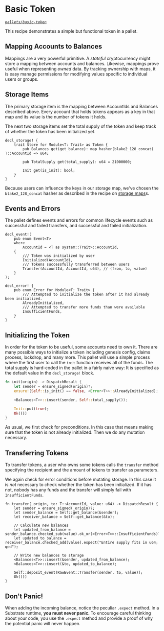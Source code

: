 # Basic Token
*[`pallets/basic-token`](https://github.com/substrate-developer-hub/recipes/tree/master/pallets/basic-token)*

This recipe demonstrates a simple but functional token in a pallet.

## Mapping Accounts to Balances
Mappings are a very powerful primitive. A *stateful* cryptocurrency might store a mapping between accounts and balances. Likewise, mappings prove useful when representing *owned* data. By tracking ownership with maps, it is easy manage permissions for modifying values specific to individual users or groups.

## Storage Items

The primary storage item is the mapping between AccountIds and Balances described above. Every account that holds tokens appears as a key in that map and its value is the number of tokens it holds.

The next two storage items set the total supply of the token and keep track of whether the token has been initialized yet.

```rust, ignore
decl_storage! {
	trait Store for Module<T: Trait> as Token {
		pub Balances get(get_balance): map hasher(blake2_128_concat) T::AccountId => u64;

		pub TotalSupply get(total_supply): u64 = 21000000;

		Init get(is_init): bool;
	}
}
```

Because users can influence the keys in our storage map, we've chosen the `blake2_128_concat` hasher as described in the recipe on [storage maps](storage-api/storage-maps.md)s.

## Events and Errors

The pallet defines events and errors for common lifecycle events such as successful and failed transfers, and successful and failed initialization.

```rust, ignore
decl_event!(
	pub enum Event<T>
	where
		AccountId = <T as system::Trait>::AccountId,
	{
		/// Token was initialized by user
		Initialized(AccountId),
		/// Tokens successfully transferred between users
		Transfer(AccountId, AccountId, u64), // (from, to, value)
	}
);

decl_error! {
	pub enum Error for Module<T: Trait> {
		/// Attempted to initialize the token after it had already been initialized.
		AlreadyInitialized,
		/// Attempted to transfer more funds than were available
		InsufficientFunds,
	}
}
```

## Initializing the Token
In order for the token to be useful, some accounts need to own it. There are many possible ways to initialize a token including genesis config, claims process, lockdrop, and many more. This pallet will use a simple process where the first user to call the `init` function receives all of the funds. The total supply is hard-coded in the pallet in a fairly naive way: It is specified as the default value in the `decl_storage!` block.

```rust ignore
fn init(origin) -> DispatchResult {
	let sender = ensure_signed(origin)?;
	ensure!(Self::is_init() == false, <Error<T>>::AlreadyInitialized);

	<Balances<T>>::insert(sender, Self::total_supply());

	Init::put(true);
	Ok(())
}
```

As usual, we first check for preconditions. In this case that means making sure that the token is not already initialized. Then we do any mutation necessary.

## Transferring Tokens
To transfer tokens, a user who owns some tokens calls the `transfer` method specifying the recipient and the amount of tokens to transfer as parameters.

We again check for error conditions before mutating storage. In this case it is _not_ necessary to check whether the token has been initialized. If it has not, nobody has any funds and the transfer will simply fail with `InsufficientFunds`.

```rust, ignore
fn transfer(_origin, to: T::AccountId, value: u64) -> DispatchResult {
	let sender = ensure_signed(_origin)?;
	let sender_balance = Self::get_balance(&sender);
	let receiver_balance = Self::get_balance(&to);

	// Calculate new balances
	let updated_from_balance = sender_balance.checked_sub(value).ok_or(<Error<T>>::InsufficientFunds)?;
	let updated_to_balance = receiver_balance.checked_add(value).expect("Entire supply fits in u64; qed");

	// Write new balances to storage
	<Balances<T>>::insert(&sender, updated_from_balance);
	<Balances<T>>::insert(&to, updated_to_balance);

	Self::deposit_event(RawEvent::Transfer(sender, to, value));
	Ok(())
}
```

## Don't Panic!

When adding the incoming balance, notice the peculiar `.expect` method. In a Substrate runtime, **you must never panic**. To encourage careful thinking about your code, you use the `.expect` method and provide a proof of why the potential panic will never happen.

